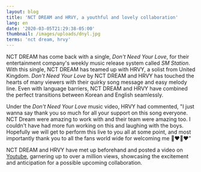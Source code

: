 ```yaml
---
layout: blog
title: 'NCT DREAM and HRVY, a youthful and lovely collaboration'
lang: en
date: '2020-03-05T21:29:38-05:00'
thumbnail: /images/uploads/dnyl.jpg
terms: 'nct dream, hrvy'
---
```

NCT DREAM has come back with a single, _Don't Need Your Love_, for their entertainment company's weekly music release system called _SM Station_. With this single, NCT DREAM has teamed up with HRVY, a solist from United Kingdom. _Don't Need Your Love_ by NCT DREAM and HRVY has touched the hearts of many viewers with their quirky song message and easy melody line. Even with language barriers, NCT DREAM and HRVY have combined the perfect transitions between Korean and English seamlessly.  

Under the _Don't Need Your Love_ music video, HRVY had commented, "I just wanna say thank you so much for all your support on this song everyone. NCT Dream were amazing to work with and their team were amazing too. I couldn't have had more fun working on this and laughing with the boys. Hopefully we will get to perform this live to you all at some point, and most importantly thank you to all the fans world wide for welcoming me 💙❤️💙❤️"

NCT DREAM and HRVY have met up beforehand and posted a video on [Youtube](https://www.youtube.com/watch?v=FiL0MdkXU2A), garnering up to over a million views, showcasing the excitement and anticipation for a possible upcoming collaboration.
